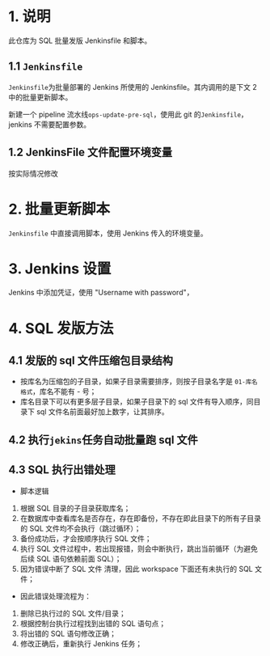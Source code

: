 # 1. 说明

此仓库为 SQL 批量发版 Jenkinsfile 和脚本。

## 1.1 `Jenkinsfile`

`Jenkinsfile`为批量部署的 Jenkins 所使用的 Jenkinsfile。其内调用的是下文 2 中的批量更新脚本。

新建一个 pipeline 流水线`ops-update-pre-sql`，使用此 git 的`Jenkinsfile`，jenkins 不需要配置参数。

## 1.2 JenkinsFile 文件配置环境变量
按实际情况修改

# 2. 批量更新脚本

`Jenkinsfile` 中直接调用脚本，使用 Jenkins 传入的环境变量。

# 3. Jenkins 设置

Jenkins 中添加凭证，使用 "Username with password"，

# 4. SQL 发版方法

## 4.1 发版的 sql 文件压缩包目录结构
* 按库名为压缩包的子目录，如果子目录需要排序，则按子目录名字是 `01-库名格式`，库名不能有 - 号；
* 库名目录下可以有更多层子目录，如果子目录下的 sql 文件有导入顺序，同目录下 sql 文件名前面最好加上数字，让其排序。

## 4.2 执行`jekins`任务自动批量跑 sql 文件

## 4.3 SQL 执行出错处理

- 脚本逻辑

1. 根据 SQL 目录的子目录获取库名；
2. 在数据库中查看库名是否存在，存在即备份，不存在即此目录下的所有子目录的 SQL 文件均不会执行（跳过循环）；
3. 备份成功后，才会按顺序执行 SQL 文件；
4. 执行 SQL 文件过程中，若出现报错，则会中断执行，跳出当前循环（为避免后续 SQL 语句依赖前面 SQL）；
5. 因为错误中断了 SQL 文件 清理，因此 workspace 下面还有未执行的 SQL 文件；

- 因此错误处理流程为：

1. 删除已执行过的 SQL 文件/目录；
2. 根据控制台执行过程找到出错的 SQL 语句点；
4. 将出错的 SQL 语句修改正确；
5. 修改正确后，重新执行 Jenkins 任务；
